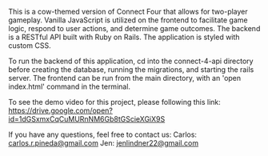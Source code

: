 This is a cow-themed version of Connect Four that allows for two-player gameplay. Vanilla JavaScript is utilized
on the frontend to facilitate game logic, respond to user actions, and determine game outcomes. The backend is a RESTful API 
built with Ruby on Rails. The application is styled with custom CSS.

To run the backend of this application, cd into the connect-4-api directory before creating the database, running the migrations, and starting the rails server. 
The frontend can be run from the main directory, with an 'open index.html' command in the terminal.

To see the demo video for this project, please following this link: https://drive.google.com/open?id=1dGSxmxCqCuMURnNM6Gb8tGScieXGiX9S

If you have any questions, feel free to contact us:
Carlos: carlos.r.pineda@gmail.com
Jen: jenlindner22@gmail.com

